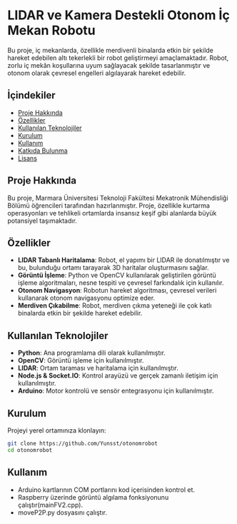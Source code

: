 # LIDAR ve Kamera Destekli Otonom İç Mekan Robotu

Bu proje, iç mekanlarda, özellikle merdivenli binalarda etkin bir şekilde hareket edebilen altı tekerlekli bir robot geliştirmeyi amaçlamaktadır. Robot, zorlu iç mekân koşullarına uyum sağlayacak şekilde tasarlanmıştır ve otonom olarak çevresel engelleri algılayarak hareket edebilir.

## İçindekiler
- [Proje Hakkında](#proje-hakkında)
- [Özellikler](#özellikler)
- [Kullanılan Teknolojiler](#kullanılan-teknolojiler)
- [Kurulum](#kurulum)
- [Kullanım](#kullanım)
- [Katkıda Bulunma](#katkıda-bulunma)
- [Lisans](#lisans)

## Proje Hakkında

Bu proje, Marmara Üniversitesi Teknoloji Fakültesi Mekatronik Mühendisliği Bölümü öğrencileri tarafından hazırlanmıştır. Proje, özellikle kurtarma operasyonları ve tehlikeli ortamlarda insansız keşif gibi alanlarda büyük potansiyel taşımaktadır.

## Özellikler

- **LIDAR Tabanlı Haritalama**: Robot, el yapımı bir LIDAR ile donatılmıştır ve bu, bulunduğu ortamı tarayarak 3D haritalar oluşturmasını sağlar.
- **Görüntü İşleme**: Python ve OpenCV kullanılarak geliştirilen görüntü işleme algoritmaları, nesne tespiti ve çevresel farkındalık için kullanılır.
- **Otonom Navigasyon**: Robotun hareket algoritması, çevresel verileri kullanarak otonom navigasyonu optimize eder.
- **Merdiven Çıkabilme**: Robot, merdiven çıkma yeteneği ile çok katlı binalarda etkin bir şekilde hareket edebilir.

## Kullanılan Teknolojiler

- **Python**: Ana programlama dili olarak kullanılmıştır.
- **OpenCV**: Görüntü işleme için kullanılmıştır.
- **LIDAR**: Ortam taraması ve haritalama için kullanılmıştır.
- **Node.js & Socket.IO**: Kontrol arayüzü ve gerçek zamanlı iletişim için kullanılmıştır.
- **Arduino**: Motor kontrolü ve sensör entegrasyonu için kullanılmıştır.

## Kurulum

Projeyi yerel ortamınıza klonlayın:
```bash
git clone https://github.com/Yunsst/otonomrobot
cd otonomrobot
```

## Kullanım

- Arduino kartlarının COM portlarını kod içerisinden kontrol et.
- Raspberry üzerinde görüntü algılama fonksiyonunu çalıştır(mainFV2.cpp).
- moveP2P.py dosyasını çalıştır.
